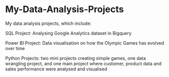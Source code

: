 # My-Data-Analysis-Projects
My data analysis projects, which include:

SQL Project: Analysing Google Analytics dataset in Bigquery

Power BI Project: Data visualisation on how the Olympic Games has evolved over time 

Python Projects: two mini projects creating simple games, one data wrangling project, and one main project where customer, product data and sales performance were analysed and visualised    
